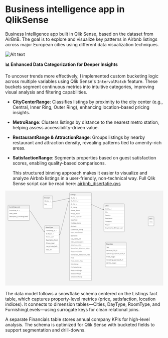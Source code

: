 # Business intelligence app in QlikSense

  Business Intelligence app built in Qlik Sense, based on the dataset from AirBnB. The goal is to explore and visualize key patterns in Airbnb listings across major European cities using different data visualization techniques.

![Alt text](https://github.com/roxanatdg/QlikSense-app/blob/main/Pics/qliksense-app.png)

**📊 Enhanced Data Categorization for Deeper Insights**

  To uncover trends more effectively, I implemented custom bucketing logic across multiple variables using Qlik Sense's `IntervalMatch` feature. These buckets segment continuous metrics into intuitive categories, improving visual analysis and filtering capabilities.

* **CityCenterRange**: Classifies listings by proximity to the city center (e.g., Central, Inner Ring, Outer Ring), enhancing location-based pricing insights.
* **MetroRange**: Clusters listings by distance to the nearest metro station, helping assess accessibility-driven value.
* **RestaurantRange & AttractionRange**: Groups listings by nearby restaurant and attraction density, revealing patterns tied to amenity-rich areas.
* **SatisfactionRange**: Segments properties based on guest satisfaction scores, enabling quality-based comparisons.

  This structured binning approach makes it easier to visualize and analyze Airbnb listings in a user-friendly, non-technical way.  Full Qlik Sense script can be read here: [airbnb_disertatie.qvs](./airbnb_disertatie.qvs)

![Alt text](https://github.com/roxanatdg/QlikSense-app/blob/main/Pics/data-schema-qlik.png)

  The data model follows a snowflake schema centered on the Listings fact table, which captures property-level metrics (price, satisfaction, location indices). It connects to dimension tables—Cities, DayType, RoomType, and FurnishingLevels—using surrogate keys for clean relational joins. 

  A separate Financials table stores annual company KPIs for high-level analysis. The schema is optimized for Qlik Sense with bucketed fields to support segmentation and drill-downs.








